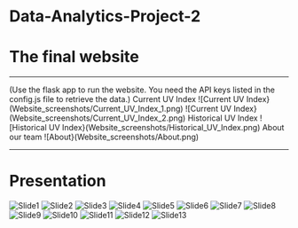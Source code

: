 # Data-Analytics-Project-2
# The final website
---
(Use the flask app to run the website. You need the API keys listed in the config.js file to retrieve the data.)
Current UV Index
![Current UV Index}(Website_screenshots/Current_UV_Index_1.png)
![Current UV Index}(Website_screenshots/Current_UV_Index_2.png)
Historical UV Index
![Historical UV Index}(Website_screenshots/Historical_UV_Index.png)
About our team
![About}(Website_screenshots/About.png)

---
# Presentation
![Slide1](project_info/Presentation_png_files/Slide1.png)
![Slide2](project_info/Presentation_png_files/Slide2.png)
![Slide3](project_info/Presentation_png_files/Slide3.png)
![Slide4](project_info/Presentation_png_files/Slide4.png)
![Slide5](project_info/Presentation_png_files/Slide5.png)
![Slide6](project_info/Presentation_png_files/Slide6.png)
![Slide7](project_info/Presentation_png_files/Slide7.png)
![Slide8](project_info/Presentation_png_files/Slide8.png)
![Slide9](project_info/Presentation_png_files/Slide9.png)
![Slide10](project_info/Presentation_png_files/Slide10.png)
![Slide11](project_info/Presentation_png_files/Slide11.png)
![Slide12](project_info/Presentation_png_files/Slide12.png)
![Slide13](project_info/Presentation_png_files/Slide13.png)
